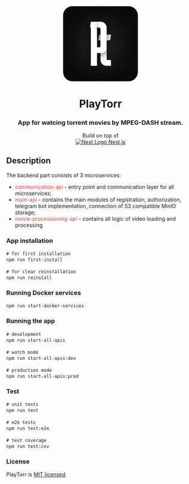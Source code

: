<p align="center">
  <img src="./pt.svg" width="200" alt="PlayTorr Logo" />
</p>

[circleci-image]: ./pt.svg

<h1 align="center">PlayTorr</h1>
<h3 align="center">App for watcing torrent movies by MPEG-DASH stream.</h3>
<p align="center">Build on top of <br /><a href="http://nestjs.com/" target="blank"><img src="https://nestjs.com/img/logo-small.svg" width="16" alt="Nest Logo" /> Nest.js</a></p>

## Description

The backend part consists of 3 microservices:
* <span style="color: #de3f3f">communication-api</span> - entry point and communication layer for all microservices;
* <span style="color: #de3f3f">main-api</span> - contains the main modules of registration, authorization, telegram bot implementation, connection of S3 compatible MinIO storage;
* <span style="color: #de3f3f">movie-processioning-api</span> - contains all logic of video loading and processing

### App installation

```
# for first installation
npm run first-install

# for clear reinstallation
npm run reinstall
```

### Running Docker services

```
npm run start-docker-services
```

### Running the app

```
# development
npm run start-all-apis

# watch mode
npm run start-all-apis:dev

# production mode
npm run start-all-apis:prod
```

### Test

```
# unit tests
npm run test

# e2e tests
npm run test:e2e

# test coverage
npm run test:cov
```

### License

PlayTorr is [MIT licensed](LICENSE).
